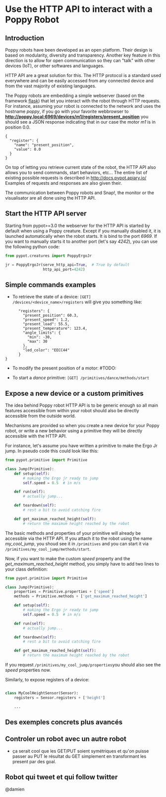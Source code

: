 # Use the HTTP API to interact with a Poppy Robot

## Introduction

Poppy robots have been developed as an open platform. Their design is based on modularity, diversity and transparency. Another key feature in this direction is to allow for open communication so they can "talk" with other devices (IoT), or other softwares and languages.

HTTP API are a great solution for this. The HTTP protocol is a standard used everywhere and can be easily accessed from any connected device and from the vast majority of existing languages.

The Poppy robots are embedding a simple webserver (based on the framework [flask](http://flask.pocoo.org)) that let you interact with the robot through HTTP requests. For instance, assuming your robot is connected to the network and uses the hostname *poppy*, if you go with your favorite webbrowser to **http://poppy.local:6969/devices/m1/registers/present_position** you should see a JSON response indicating that in our case the motor *m1* is in position 0.0.
```
{
  "register": {
    "name": "present_position",
    "value": 0.0
  }
}
```

On top of letting you retrieve current state of the robot, the HTTP API also allows you to send commands, start behaviors, etc... The entire list of existing possible requests is described in http://docs.pypot.apiary.io/ Examples of requests and responses are also given their.

The communication between Poppy robots and Snap!, the monitor or the visualisator are all done using the HTTP API.

## Start the HTTP API server

Starting from pypot>=3.0 the webserver for the HTTP API is started by default when using a Poppy creature. Except if you manually disabled it, it is launched automatically when the robot starts. It is bind to the port *6969*. If you want to manually starts it to another port (let's say *4242*), you can use the following python code:

```python
from pypot.creatures import PoppyErgoJr

jr = PoppyErgoJr(serve_http_api=True,  # True by default
                 http_api_port=4242)
```

## Simple commands examples

* To retrieve the state of a device: ```[GET] /devices/<device_name>/registers``` will give you something like:
```{
      "registers": {
        "present_position": 60.3,
        "present_speed": 1.2,
        "present_load": 55.5,
        "present_temperature": 123.4,
        "angle_limits": {
          "min": -30,
          "max": 30
        },
        "led_color": "EECC44"
      }
}
```

* To modify the present position of a motor: #TODO:

* To start a *dance* primitive: ```[GET] /primitives/dance/methods/start```

## Expose a new device or a custom primitives

The idea behind Poppy robot HTTP API is to be generic enough so all main features accessible from within your robot should also be directly accessible from the outside world.

Mechanisms are provided so when you create a new device for your Poppy robot, or write a new behavior using a primitive they will be directly accessible with the HTTP API.

For instance, let's assume you have written a primitive to make the Ergo Jr jump. In pseudo code this could look like this:

```python
from pypot.primitive import Primitive

class Jump(Primitive):
    def setup(self):
        # making the Ergo jr ready to jump
        self.speed = 0.5  # in m/s

    def run(self):
        # actually jump...

    def teardown(self):
        # rest a bit to avoid catching fire

    def get_maximum_reached_height(self):
        # return the maximum height reached by the robot
```

The basic methods and properties of your primitive will already be accessible via the HTTP API. If you attach it to the robot using the name *my_cool_jump*, you shoud see it in ```/primitives``` and you can start it via ```/primitives/my_cool_jump/methods/start```.

Now, if you want to make the custom *speed* property and the *get_maximum_reached_height* method, you simply have to add two lines to your class definition:

```python
from pypot.primitive import Primitive

class Jump(Primitive):
    properties = Primitive.properties + ['speed']
    methods = Primitive.methods + ['get_maximum_reached_height']

    def setup(self):
        # making the Ergo jr ready to jump
        self.speed = 0.5  # in m/s

    def run(self):
        # actually jump...

    def teardown(self):
        # rest a bit to avoid catching fire

    def get_maximum_reached_height(self):
        # return the maximum height reached by the robot
```

If you request ```/primitives/my_cool_jump/properties```you should also see the *speed* properties now.

Similarly, to expose registers of a device:

```python

class MyCoolHeightSensor(Sensor):
    registers = Sensor.registers + ['height']

    ...
```

## Des exemples concrets plus avancés

## Controler un robot avec un autre robot

* ça serait cool que les GET/PUT soient symétriques et qu'on puisse passer au PUT le résultat du GET simplement en transformant les present par des goal.

## Robot qui tweet et qui follow twitter

@damien

